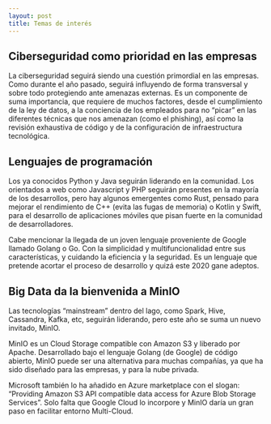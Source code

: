 ```yaml
---
layout: post
title: Temas de interés
---
```

## Ciberseguridad como prioridad en las empresas
La ciberseguridad seguirá siendo una cuestión primordial en las empresas. Como durante el año pasado, seguirá influyendo de forma transversal y sobre todo protegiendo ante amenazas externas. Es un componente de suma importancia, que requiere de muchos factores, desde el cumplimiento de la ley de datos, a la conciencia de los empleados para no “picar” en las diferentes técnicas que nos amenazan (como el phishing), así como la revisión exhaustiva de código y de la configuración de infraestructura tecnológica.

## Lenguajes de programación
Los ya conocidos Python y Java seguirán liderando en la comunidad. Los orientados a web como Javascript y PHP seguirán presentes en la mayoría de los desarrollos, pero hay algunos emergentes como Rust, pensado para mejorar el rendimiento de C++ (evita las fugas de memoria) o Kotlin y Swift, para el desarrollo de aplicaciones móviles que pisan fuerte en la comunidad de desarrolladores.

Cabe mencionar la llegada de un joven lenguaje proveniente de Google llamado Golang o Go. Con la simplicidad y multifuncionalidad entre sus características, y cuidando la eficiencia y la seguridad. Es un lenguaje que pretende acortar el proceso de desarrollo y quizá este 2020 gane adeptos.

## Big Data da la bienvenida a MinIO
Las tecnologías “mainstream” dentro del lago, como Spark, Hive, Cassandra, Kafka, etc, seguirán liderando, pero este año se suma un nuevo invitado, MinIO.

MinIO es un Cloud Storage compatible con Amazon S3 y liberado por Apache. Desarrollado bajo el lenguaje Golang (de Google) de código abierto, MinIO puede ser una alternativa para muchas compañías, ya que ha sido diseñado para las empresas, y para la nube privada.

Microsoft también lo ha añadido en Azure marketplace con el slogan: “Providing Amazon S3 API compatible data access for Azure Blob Storage Services”. Solo falta que Google Cloud lo incorpore y MinIO daría un gran paso en facilitar entorno Multi-Cloud.
